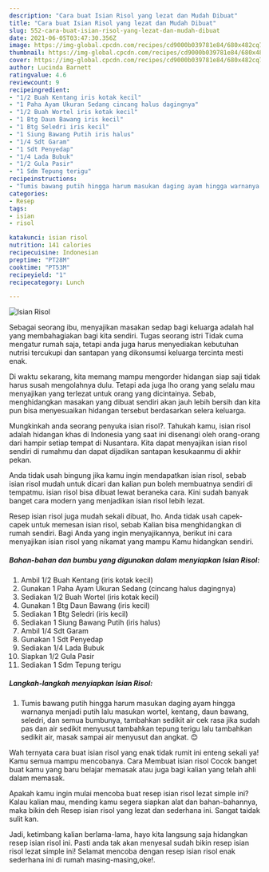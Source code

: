```yaml
---
description: "Cara buat Isian Risol yang lezat dan Mudah Dibuat"
title: "Cara buat Isian Risol yang lezat dan Mudah Dibuat"
slug: 552-cara-buat-isian-risol-yang-lezat-dan-mudah-dibuat
date: 2021-06-05T03:47:30.356Z
image: https://img-global.cpcdn.com/recipes/cd9000b039781e84/680x482cq70/isian-risol-foto-resep-utama.jpg
thumbnail: https://img-global.cpcdn.com/recipes/cd9000b039781e84/680x482cq70/isian-risol-foto-resep-utama.jpg
cover: https://img-global.cpcdn.com/recipes/cd9000b039781e84/680x482cq70/isian-risol-foto-resep-utama.jpg
author: Lucinda Barnett
ratingvalue: 4.6
reviewcount: 9
recipeingredient:
- "1/2 Buah Kentang iris kotak kecil"
- "1 Paha Ayam Ukuran Sedang cincang halus dagingnya"
- "1/2 Buah Wortel iris kotak kecil"
- "1 Btg Daun Bawang iris kecil"
- "1 Btg Seledri iris kecil"
- "1 Siung Bawang Putih iris halus"
- "1/4 Sdt Garam"
- "1 Sdt Penyedap"
- "1/4 Lada Bubuk"
- "1/2 Gula Pasir"
- "1 Sdm Tepung terigu"
recipeinstructions:
- "Tumis bawang putih hingga harum masukan daging ayam hingga warnanya menjadi putih lalu masukan wortel, kentang, daun bawang, seledri, dan semua bumbunya, tambahkan sedikit air cek rasa jika sudah pas dan air sedikit menyusut tambahkan tepung terigu lalu tambahkan sedikit air, masak sampai air menyusut dan angkat. 😊"
categories:
- Resep
tags:
- isian
- risol

katakunci: isian risol 
nutrition: 141 calories
recipecuisine: Indonesian
preptime: "PT28M"
cooktime: "PT53M"
recipeyield: "1"
recipecategory: Lunch

---
```



![Isian Risol](https://img-global.cpcdn.com/recipes/cd9000b039781e84/680x482cq70/isian-risol-foto-resep-utama.jpg)

Sebagai seorang ibu, menyajikan masakan sedap bagi keluarga adalah hal yang membahagiakan bagi kita sendiri. Tugas seorang istri Tidak cuma mengatur rumah saja, tetapi anda juga harus menyediakan kebutuhan nutrisi tercukupi dan santapan yang dikonsumsi keluarga tercinta mesti enak.

Di waktu  sekarang, kita memang mampu mengorder hidangan siap saji tidak harus susah mengolahnya dulu. Tetapi ada juga lho orang yang selalu mau menyajikan yang terlezat untuk orang yang dicintainya. Sebab, menghidangkan masakan yang dibuat sendiri akan jauh lebih bersih dan kita pun bisa menyesuaikan hidangan tersebut berdasarkan selera keluarga. 



Mungkinkah anda seorang penyuka isian risol?. Tahukah kamu, isian risol adalah hidangan khas di Indonesia yang saat ini disenangi oleh orang-orang dari hampir setiap tempat di Nusantara. Kita dapat menyajikan isian risol sendiri di rumahmu dan dapat dijadikan santapan kesukaanmu di akhir pekan.

Anda tidak usah bingung jika kamu ingin mendapatkan isian risol, sebab isian risol mudah untuk dicari dan kalian pun boleh membuatnya sendiri di tempatmu. isian risol bisa dibuat lewat beraneka cara. Kini sudah banyak banget cara modern yang menjadikan isian risol lebih lezat.

Resep isian risol juga mudah sekali dibuat, lho. Anda tidak usah capek-capek untuk memesan isian risol, sebab Kalian bisa menghidangkan di rumah sendiri. Bagi Anda yang ingin menyajikannya, berikut ini cara menyajikan isian risol yang nikamat yang mampu Kamu hidangkan sendiri.

<!--inarticleads1-->

##### Bahan-bahan dan bumbu yang digunakan dalam menyiapkan Isian Risol:

1. Ambil 1/2 Buah Kentang (iris kotak kecil)
1. Gunakan 1 Paha Ayam Ukuran Sedang (cincang halus dagingnya)
1. Sediakan 1/2 Buah Wortel (iris kotak kecil)
1. Gunakan 1 Btg Daun Bawang (iris kecil)
1. Sediakan 1 Btg Seledri (iris kecil)
1. Sediakan 1 Siung Bawang Putih (iris halus)
1. Ambil 1/4 Sdt Garam
1. Gunakan 1 Sdt Penyedap
1. Sediakan 1/4 Lada Bubuk
1. Siapkan 1/2 Gula Pasir
1. Sediakan 1 Sdm Tepung terigu




<!--inarticleads2-->

##### Langkah-langkah menyiapkan Isian Risol:

1. Tumis bawang putih hingga harum masukan daging ayam hingga warnanya menjadi putih lalu masukan wortel, kentang, daun bawang, seledri, dan semua bumbunya, tambahkan sedikit air cek rasa jika sudah pas dan air sedikit menyusut tambahkan tepung terigu lalu tambahkan sedikit air, masak sampai air menyusut dan angkat. 😊




Wah ternyata cara buat isian risol yang enak tidak rumit ini enteng sekali ya! Kamu semua mampu mencobanya. Cara Membuat isian risol Cocok banget buat kamu yang baru belajar memasak atau juga bagi kalian yang telah ahli dalam memasak.

Apakah kamu ingin mulai mencoba buat resep isian risol lezat simple ini? Kalau kalian mau, mending kamu segera siapkan alat dan bahan-bahannya, maka bikin deh Resep isian risol yang lezat dan sederhana ini. Sangat taidak sulit kan. 

Jadi, ketimbang kalian berlama-lama, hayo kita langsung saja hidangkan resep isian risol ini. Pasti anda tak akan menyesal sudah bikin resep isian risol lezat simple ini! Selamat mencoba dengan resep isian risol enak sederhana ini di rumah masing-masing,oke!.

